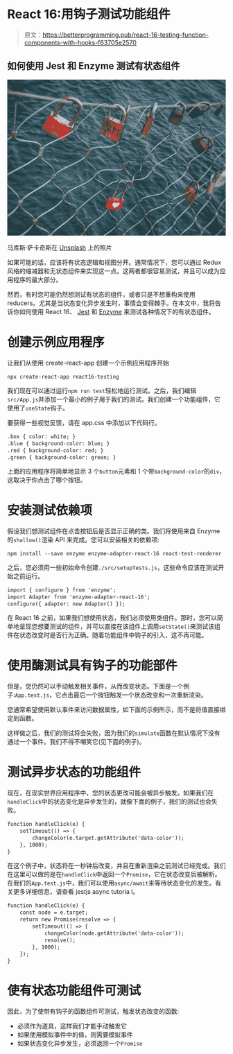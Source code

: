 # React 16:用钩子测试功能组件

> 原文：<https://betterprogramming.pub/react-16-testing-function-components-with-hooks-f63705e2570>

## 如何使用 Jest 和 Enzyme 测试有状态组件

![](img/c8ea3e94331ab3b8bf997a712f320188.png)

马库斯·萨卡奇斯在 [Unsplash](https://unsplash.com/?utm_source=unsplash&utm_medium=referral&utm_content=creditCopyText) 上的照片

如果可能的话，应该将有状态逻辑和视图分开。通常情况下，您可以通过 Redux 风格的缩减器和无状态组件来实现这一点。这两者都很容易测试，并且可以成为应用程序的最大部分。

然而，有时您可能仍然想测试有状态的组件，或者只是不想重构来使用 reducers。尤其是当状态变化异步发生时，事情会变得棘手。在本文中，我将告诉你如何使用 React 16、 [Jest](https://jestjs.io/en/) 和 [Enzyme](https://airbnb.io/enzyme/) 来测试各种情况下的有状态组件。

# 创建示例应用程序

让我们从使用 create-react-app 创建一个示例应用程序开始

```
npx create-react-app react16-testing
```

我们现在可以通过运行`npm run test`轻松地运行测试。之后，我们编辑`src/App.js`并添加一个最小的例子用于我们的测试。我们创建一个功能组件，它使用了`useState`钩子。

要获得一些视觉反馈，请在 app.css 中添加以下代码行。

```
.box { color: white; }
.blue { background-color: blue; }
.red { background-color: red; }
.green { background-color: green; }
```

上面的应用程序将简单地显示 3 个`button`元素和 1 个带`background-color`的`div`，这取决于你点击了哪个按钮。

# 安装测试依赖项

假设我们想测试组件在点击按钮后是否显示正确的类。我们将使用来自 Enzyme 的`shallow()`渲染 API 来完成。您可以安装相关的依赖项:

```
npm install --save enzyme enzyme-adapter-react-16 react-test-renderer
```

之后，您必须用一些初始命令创建`./src/setupTests.js`，这些命令应该在测试开始之前运行。

```
import { configure } from 'enzyme';
import Adapter from 'enzyme-adapter-react-16';
configure({ adapter: new Adapter() });
```

在 React 16 之前，如果我们想使用状态，我们必须使用类组件。那时，您可以简单地呈现您想要测试的组件，并可以直接在该组件上调用`setState()`来测试该组件在状态改变时是否行为正确。随着功能组件中钩子的引入，这不再可能。

# 使用酶测试具有钩子的功能部件

但是，您仍然可以手动触发相关事件，从而改变状态。下面是一个例子:`App.test.js`，它点击最后一个按钮触发一个状态改变和一次重新渲染。

您通常希望使用默认事件来访问数据属性，如下面的示例所示，而不是将值直接绑定到函数。

这样做之后，我们的测试将会失败，因为我们的`simulate`函数在默认情况下没有通过一个事件。我们不得不嘲笑它(见下面的例子)。

# 测试异步状态的功能组件

现在，在现实世界应用程序中，您的状态更改可能会被异步触发。如果我们在`handleClick`中的状态变化是异步发生的，就像下面的例子，我们的测试也会失败。

```
function handleClick(e) {
    setTimeout(() => {
        changeColor(e.target.getAttribute('data-color'));
    }, 1000);
}
```

在这个例子中，状态将在一秒钟后改变，并且在重新渲染之前测试已经完成。我们在这里可以做的是在`handleClick`中返回一个`Promise`，它在状态改变后被解析。在我们的`App.test.js`中，我们可以使用`async/await`来等待状态变化的发生。有关更多详细信息，请查看 jestjs async tutoria l。

```
function handleClick(e) {
    const node = e.target;
    return new Promise(resolve => {
        setTimeout(() => {
            changeColor(node.getAttribute('data-color'));
            resolve();
        }, 1000);
    });
}
```

# 使有状态功能组件可测试

因此，为了使带有钩子的函数组件可测试，触发状态改变的函数:

*   必须作为道具，这样我们才能手动触发它
*   如果使用模拟事件中的值，则需要模拟事件
*   如果状态变化异步发生，必须返回一个`Promise`